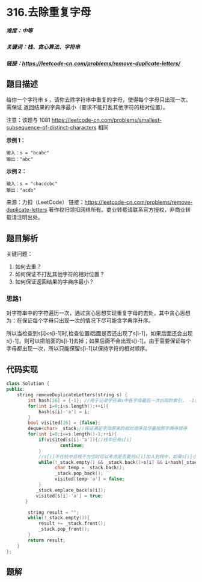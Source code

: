 # 316.去除重复字母

##### 难度：中等

##### 关键词：栈、贪心算法、字符串

##### 链接：https://leetcode-cn.com/problems/remove-duplicate-letters/

## 题目描述

给你一个字符串 s ，请你去除字符串中重复的字母，使得每个字母只出现一次。需保证 返回结果的字典序最小（要求不能打乱其他字符的相对位置）。

注意：该题与 1081 https://leetcode-cn.com/problems/smallest-subsequence-of-distinct-characters 相同

**示例 1：**

```
输入：s = "bcabc"
输出："abc"
```

**示例 2：**

```
输入：s = "cbacdcbc"
输出："acdb"
```

来源：力扣（LeetCode）
链接：https://leetcode-cn.com/problems/remove-duplicate-letters
著作权归领扣网络所有。商业转载请联系官方授权，非商业转载请注明出处。

## 题目解析

关键问题：

1. 如何去重？
2. 如何保证不打乱其他字符的相对位置？
3. 如何保证返回结果的字典序最小？

### 思路1

对字符串中的字符遍历一次，通过贪心思想实现重复字母的去处，其中贪心思想为：在保证每个字母只出现一次的情况下尽可能贪字典序升序。

所以当检查到s[i]<s[i-1]时,检查位置i后面是否还出现了s[i-1]，如果后面还会出现s[i-1]，则可以把前面的s[i-1]去掉；如果后面不会出现s[i-1]，由于需要保证每个字母都出现一次，所以只能保留s[i-1]以保持字符的相对顺序。

## 代码实现

```c++
class Solution {
public:
    string removeDuplicateLetters(string s) {
        int hash[26] = {-1}; //用于记录字符串s中各字母最后一次出现的索引， -1代表没有出现
        for(int i=0;i<s.length();++i){
            hash[s[i]-'a'] = i;
        }
        bool visited[26] = {false};
        deque<char> _stack;//保证满足字母原来的相对顺序且尽量按照字典序排序
        for(int i=0;i<=s.length()-1;++i){
            if(visited[s[i]-'a']){//栈中已有s[i]
                    continue;
            }
            //s[i]不在栈中且栈不为空时可以考虑是否要将s[i]加入到栈中，如果s[i]小于栈顶元素（不满足字典序），则检查栈中元素是否还需要留存（每个字母只能出现一次，可以通过检查索引i后面是否出现了相关元素来判断该字母是否会在后面出现），如果不需要留存则弹出栈
            while(!_stack.empty() && _stack.back()>s[i] && i<hash[_stack.back()-'a']){
                  char temp = _stack.back();
                  _stack.pop_back();
                  visited[temp-'a'] = false;
            }
           _stack.emplace_back(s[i]);
           visited[s[i]-'a'] = true;            
       }

        string result = "";
        while(!_stack.empty()){
            result += _stack.front();
            _stack.pop_front();
        }
        return result;
    }
};
```



## 题解

